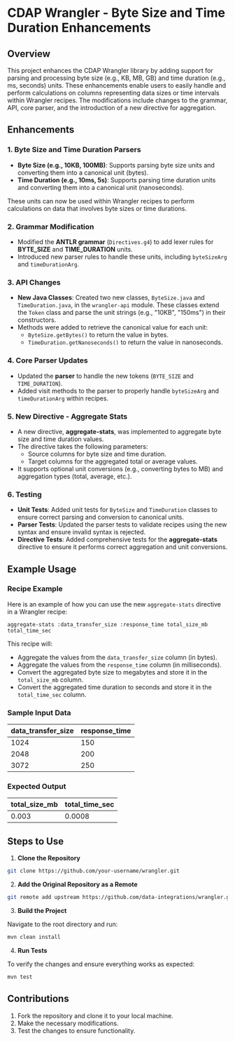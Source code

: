 # CDAP Wrangler - Byte Size and Time Duration Enhancements

## Overview

This project enhances the CDAP Wrangler library by adding support for parsing and processing byte size (e.g., KB, MB, GB) and time duration (e.g., ms, seconds) units. These enhancements enable users to easily handle and perform calculations on columns representing data sizes or time intervals within Wrangler recipes. The modifications include changes to the grammar, API, core parser, and the introduction of a new directive for aggregation.

## Enhancements

### 1. **Byte Size and Time Duration Parsers**
- **Byte Size (e.g., 10KB, 100MB)**: Supports parsing byte size units and converting them into a canonical unit (bytes).
- **Time Duration (e.g., 10ms, 5s)**: Supports parsing time duration units and converting them into a canonical unit (nanoseconds).
  
These units can now be used within Wrangler recipes to perform calculations on data that involves byte sizes or time durations.

### 2. **Grammar Modification**
- Modified the **ANTLR grammar** (`Directives.g4`) to add lexer rules for **BYTE_SIZE** and **TIME_DURATION** units.
- Introduced new parser rules to handle these units, including `byteSizeArg` and `timeDurationArg`.

### 3. **API Changes**
- **New Java Classes**: Created two new classes, `ByteSize.java` and `TimeDuration.java`, in the `wrangler-api` module. These classes extend the `Token` class and parse the unit strings (e.g., "10KB", "150ms") in their constructors.
- Methods were added to retrieve the canonical value for each unit:
  - `ByteSize.getBytes()` to return the value in bytes.
  - `TimeDuration.getNanoseconds()` to return the value in nanoseconds.

### 4. **Core Parser Updates**
- Updated the **parser** to handle the new tokens (`BYTE_SIZE` and `TIME_DURATION`).
- Added visit methods to the parser to properly handle `byteSizeArg` and `timeDurationArg` within recipes.

### 5. **New Directive - Aggregate Stats**
- A new directive, **aggregate-stats**, was implemented to aggregate byte size and time duration values.
- The directive takes the following parameters:
  - Source columns for byte size and time duration.
  - Target columns for the aggregated total or average values.
- It supports optional unit conversions (e.g., converting bytes to MB) and aggregation types (total, average, etc.).

### 6. **Testing**
- **Unit Tests**: Added unit tests for `ByteSize` and `TimeDuration` classes to ensure correct parsing and conversion to canonical units.
- **Parser Tests**: Updated the parser tests to validate recipes using the new syntax and ensure invalid syntax is rejected.
- **Directive Tests**: Added comprehensive tests for the **aggregate-stats** directive to ensure it performs correct aggregation and unit conversions.

## Example Usage

### Recipe Example

Here is an example of how you can use the new `aggregate-stats` directive in a Wrangler recipe:

```plaintext
aggregate-stats :data_transfer_size :response_time total_size_mb total_time_sec
```

This recipe will:
- Aggregate the values from the `data_transfer_size` column (in bytes).
- Aggregate the values from the `response_time` column (in milliseconds).
- Convert the aggregated byte size to megabytes and store it in the `total_size_mb` column.
- Convert the aggregated time duration to seconds and store it in the `total_time_sec` column.

### Sample Input Data

| data_transfer_size | response_time |
|--------------------|---------------|
| 1024               | 150           |
| 2048               | 200           |
| 3072               | 250           |

### Expected Output

| total_size_mb | total_time_sec |
|----------------|----------------|
| 0.003         | 0.0008         |

## Steps to Use

1. **Clone the Repository**

```bash
git clone https://github.com/your-username/wrangler.git
```

2. **Add the Original Repository as a Remote**

```bash
git remote add upstream https://github.com/data-integrations/wrangler.git
```

3. **Build the Project**

Navigate to the root directory and run:

```bash
mvn clean install
```

4. **Run Tests**

To verify the changes and ensure everything works as expected:

```bash
mvn test
```

## Contributions

1. Fork the repository and clone it to your local machine.
2. Make the necessary modifications.
3. Test the changes to ensure functionality.
